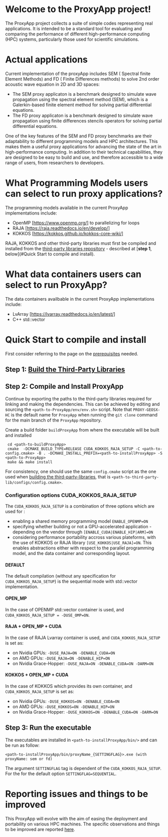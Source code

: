 # Welcome to the  ProxyApp project!

The ProxyApp project  collects a suite of simple codes representing real applications.
It is intended to be a standard tool for evaluating and comparing the performance of different high-performance computing (HPC) systems, particularly those used for scientific simulations.


# Actual applications 

Current implementation of the proxyApp includes SEM ( Spectral finite Element Methods) and FD ( Finite Differences methods) to solve 2nd order acoustic wave equation in 2D and 3D spaces:  
* The SEM proxy applicaton is a benchmark designed to simulate wave propagation using the spectral element method (SEM), which is a Galerkin-based finite element method for solving partial differential equations.  
* The FD proxy applicaton is a benchmark designed to simulate wave propagation using finite differences stencils operators for solving partial differential equations.  

One of the key features of the SEM and FD proxy benchmarks are their adaptability to different programming models and HPC architectures. This makes them a useful proxy applications for advancing the state of the art in high-performance computing. In addition to their technical capabilities, they are designed to be easy to build and use, and therefore accessible to a wide range of users, from researchers to developers.

# What Programming Models users can select to run  proxy applications?

The programming models available in the current ProxyApp implementations include:  
* OpenMP [https://www.openmp.org/] to parallelizing for loops  
* RAJA [https://raja.readthedocs.io/en/develop/]  
* KOKKOS [https://kokkos.github.io/kokkos-core-wiki/]  

RAJA, KOKKOS and other third-party libraries must first be compiled and installed  from the [third-party libraries repository](https://gitlab.inria.fr/numpex-pc5/wp2-co-design/proxy-geos-hc_tpl) - described at [**step 1**, below](#Quick Start to compile and install).

# What data containers users can select to run ProxyApp?

The data containers availbable in the current ProxyApp implementations include:  
* LvArray [https://lvarray.readthedocs.io/en/latest/]  
* C++ std::vector  

# Quick Start to compile and install

First consider referring to the page on the [prerequisites](./README_prerequisites_general.md) needed.

## Step 1: [Build the Third-Party Libraries](https://gitlab.inria.fr/numpex-pc5/wp2-co-design/proxy-geos-hc_tpl)

## Step 2: Compile and Install ProxyApp

Continue by exporting the paths to the third-party libraries required for linking and making the dependencies. This can be achieved by editing and sourcing the `<path-to-ProxyApp/env/env.sh>` script. Note that `PROXY-GEOSX-HC` is the default name for `ProxyApp` when running the `git clone` command for the main branch of the `ProxyApp` repository.  
  
Create a build folder `buildProxyApp` from where the executable will be built and installed  
```
 cd <path-to-buildProxyApp>  
 cmake  -DCMAKE_BUILD_TYPE=RELEASE CUDA_KOKKOS_RAJA_SETUP -C <path-to-config.cmake> -B . -DCMAKE_INSTALL_PREFIX=<path-to-installProxyApp> -S <path-to-ProxyApp>
 make && make install
```

For consistency, one should use the same `config.cmake` script as the one used when [building the third-party-libraries](https://gitlab.inria.fr/numpex-pc5/wp2-co-design/proxy-geos-hc_tpl/), that is `<path-to-third-party-lib/configs/config.cmake>`. 
 

### Configuration options CUDA_KOKKOS_RAJA_SETUP

 The ```CUDA_KOKKOS_RAJA_SETUP``` is a combination of three options which are used for :  
- enabling a shared memory programming model `ENABLE_OPENMP=ON`  
- specifying whether building or not a GPU-accelerated application - depending on the vendor through `[ENABLE_CUDA|ENABLE_HIP|ARM]=ON`    
- considering performance portability accross various plateforms, with the use of KOKKOS or RAJA library `[USE_KOKKOS|USE_RAJA]=ON`. 
This enables abstractions either with respect to the parallel programming model, and the data container and corresponding layout.     

#### DEFAULT
The default compilation (without any specification for `CUDA_KOKKOS_RAJA_SETUP`) is the sequential mode with std::vector implementation. 

#### OPEN_MP
In the case of OPENMP std::vector container is used, and  `CUDA_KOKKOS_RAJA_SETUP = -DUSE_OMP=ON`.

#### RAJA + OPEN_MP + CUDA
In the case of RAJA Lvarray container is used, and `CUDA_KOKKOS_RAJA_SETUP` is set as:  
* on Nvidia GPUs: `-DUSE_RAJA=ON -DENABLE_CUDA=ON`  
* on AMD GPUs: `-DUSE_RAJA=ON -DENABLE_HIP=ON`   
* on Nvidia Grace-Hopper: `-DUSE_RAJA=ON -DENABLE_CUDA=ON -DARM=ON`  

#### KOKKOS + OPEN_MP + CUDA
In the case of KOKKOS which provides its own container, and `CUDA_KOKKOS_RAJA_SETUP` is set as:  
* on Nvidia GPUs: `-DUSE_KOKKOS=ON -DENABLE_CUDA=ON`   
* on AMD GPUs: `-DUSE_KOKKOS=ON -DENABLE_HIP=ON`   
* on Nvidia Grace-Hopper: `-DUSE_KOKKOS=ON -DENABLE_CUDA=ON -DARM=ON`  

## Step 3: Run the executable 
The executables are installed in `<path-to-installProxyApp/bin/>` and can be run as follow:   
```
<path-to-installProxyApp/bin/proxyName_{SETTINGFLAG}>.exe (with proxyName: sem or fd)
```
The argument `SETTINGFLAG` tag is dependent of the `CUDA_KOKKOS_RAJA_SETUP`. For the for the default option `SETTINGFLAG=SEQUENTIAL`. 

# Reporting issues and things to be improved 
This ProxyApp will evolve with the aim of easing the deployment and portability on various HPC machines. The specific observations and things to be improved are reported [here](./README_SPECIFIC_and_TODO.md).